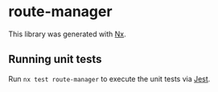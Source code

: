 # route-manager

This library was generated with [Nx](https://nx.dev).

## Running unit tests

Run `nx test route-manager` to execute the unit tests via [Jest](https://jestjs.io).
